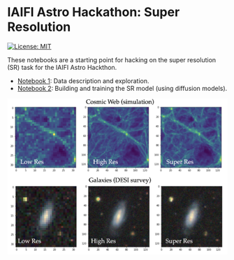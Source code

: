 # IAIFI Astro Hackathon: Super Resolution 

[![License: MIT](https://img.shields.io/badge/License-MIT-red.svg)](https://opensource.org/licenses/MIT)

These notebooks are a starting point for hacking on the super resolution (SR) task for the IAIFI Astro Hackthon.

- [Notebook 1](./notebooks/Part1_Dataset.ipynb): Data description and exploration.
- [Notebook 2](./notebooks/Part2_GenerativeSR.ipynb): Building and training the SR model (using diffusion models).

![SuperResImages](./images/SuperResImages.png)

